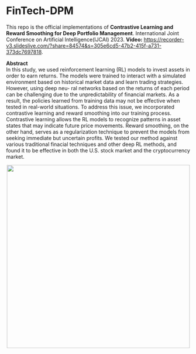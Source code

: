# FinTech-DPM
This repo is the official implementations of **Contrastive Learning and Reward Smoothing for Deep Portfolio Management**. International Joint Conference on Artificial Intelligence(IJCAI) 2023. 
**Video:** https://recorder-v3.slideslive.com/?share=84574&s=305e6cd5-47b2-415f-a731-373dc7697818.

**Abstract**\
In this study, we used reinforcement learning (RL) models to invest assets in order to earn returns. The models were trained to interact with a simulated environment based on historical market data and learn trading strategies. However, using deep neu- ral networks based on the returns of each period can be challenging due to the unpredictability of financial markets. As a result, the policies learned from training data may not be effective when tested in real-world situations. To address this issue, we incorporated contrastive learning and reward smoothing into our training process. Contrastive learning allows the RL models to recognize patterns in asset states that may indicate future price movements. Reward smoothing, on the other hand, serves as a regularization technique to prevent the models from seeking immediate but uncertain profits. We tested our method against various traditional finacial techniques and other deep RL methods, and found it to be effective in both the U.S. stock market and the cryptocurrency market.

<p align="center">
  <img src="https://github.com/sophialien/FinTech-DPM/blob/main/DPM/ContrastiveLearning.png" width="500" />
</p>
